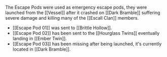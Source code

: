The Escape Pods were used as emergency escape pods, they were launched from the [[Vessel]] after it crashed on [[Dark Bramble]] suffering severe damage and killing many of the [[Escall Clan]] members.
- [[Escape Pod 01]] was sent to [[Brittle Hollow]].
- [[Escape Pod 02]] has been sent to the [[Hourglass Twins]] eventually landing in [[Ember Twin]].
- [[Escape Pod 03]] has been missing after being launched, it's currently located in [[Dark Bramble]].